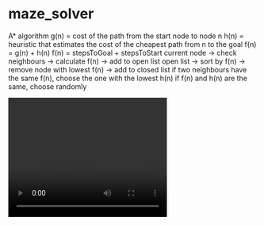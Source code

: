 # maze_solver

A* algorithm
g(n) = cost of the path from the start node to node n
h(n) = heuristic that estimates the cost of the cheapest path from n to the goal
f(n) = g(n) + h(n)
f(n) = stepsToGoal + stepsToStart
current node -> check neighbours -> calculate f(n) -> add to open list
open list -> sort by f(n) -> remove node with lowest f(n) -> add to closed list
if two neighbours have the same f(n), choose the one with the lowest h(n)
if f(n) and h(n) are the same, choose randomly

<video src="lib/assets/maze_preview.mov" width="320" height="240" controls></video>

